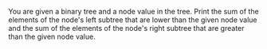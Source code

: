 You are given a binary tree and a node value in the tree. Print the sum of the elements of the node's left subtree that are lower than the given node value and the sum of the elements of the node's right subtree that are greater than the given node value.
